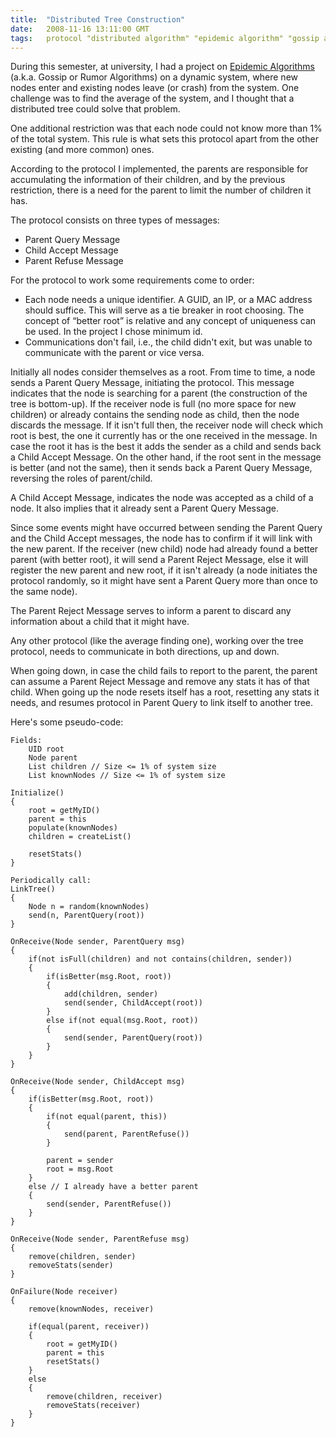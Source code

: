 ```yaml
---
title:  "Distributed Tree Construction"
date:   2008-11-16 13:11:00 GMT
tags:   protocol "distributed algorithm" "epidemic algorithm" "gossip algorithm" "rumor algorithm" "tree algorithm"
---
```

During this semester, at university, I had a project on [Epidemic Algorithms](http://en.wikipedia.org/wiki/Gossip_protocol) (a.k.a. Gossip or Rumor Algorithms) on a dynamic system, where new nodes enter and existing nodes leave (or crash) from the system. One challenge was to find the average of the system, and I thought that a distributed tree could solve that problem.

One additional restriction was that each node could not know more than 1% of the total system. This rule is what sets this protocol apart from the other existing (and more common) ones.

According to the protocol I implemented, the parents are responsible for accumulating the information of their children, and by the previous restriction, there is a need for the parent to limit the number of children it has.

The protocol consists on three types of messages:
- Parent Query Message
- Child Accept Message
- Parent Refuse Message

For the protocol to work some requirements come to order:
- Each node needs a unique identifier. A GUID, an IP, or a MAC address should suffice. This will serve as a tie breaker in root choosing. The concept of “better root” is relative and any concept of uniqueness can be used. In the project I chose minimum id.
- Communications don't fail, i.e., the child didn't exit, but was unable to communicate with the parent or vice versa.

Initially all nodes consider themselves as a root. From time to time, a node sends a Parent Query Message, initiating the protocol. This message indicates that the node is searching for a parent (the construction of the tree is bottom-up). If the receiver node is full (no more space for new children) or already contains the sending node as child, then the node discards the message. If it isn't full then, the receiver node will check which root is best, the one it currently has or the one received in the message. In case the root it has is the best it adds the sender as a child and sends back a Child Accept Message. On the other hand, if the root sent in the message is better (and not the same), then it sends back a Parent Query Message, reversing the roles of parent/child.

A Child Accept Message, indicates the node was accepted as a child of a node. It also implies that it already sent a Parent Query Message.

Since some events might have occurred between sending the Parent Query and the Child Accept messages, the node has to confirm if it will link with the new parent. If the receiver (new child) node had already found a better parent (with better root), it will send a Parent Reject Message, else it will register the new parent and new root, if it isn't already (a node initiates the protocol randomly, so it might have sent a Parent Query more than once to the same node).

The Parent Reject Message serves to inform a parent to discard any information about a child that it might have.

Any other protocol (like the average finding one), working over the tree protocol, needs to communicate in both directions, up and down.

When going down, in case the child fails to report to the parent, the parent can assume a Parent Reject Message and remove any stats it has of that child. When going up the node resets itself has a root, resetting any stats it needs, and resumes protocol in Parent Query to link itself to another tree.

Here's some pseudo-code:

```
Fields:
    UID root
    Node parent
    List children // Size <= 1% of system size
    List knownNodes // Size <= 1% of system size

Initialize()
{
    root = getMyID()
    parent = this
    populate(knownNodes)
    children = createList()

    resetStats()
}

Periodically call:
LinkTree()
{
    Node n = random(knownNodes)
    send(n, ParentQuery(root))
}

OnReceive(Node sender, ParentQuery msg)
{
    if(not isFull(children) and not contains(children, sender))
    {
        if(isBetter(msg.Root, root))
        {
            add(children, sender)
            send(sender, ChildAccept(root))
        }
        else if(not equal(msg.Root, root))
        {
            send(sender, ParentQuery(root))
        }
    }
}

OnReceive(Node sender, ChildAccept msg)
{
    if(isBetter(msg.Root, root))
    {
        if(not equal(parent, this))
        {
            send(parent, ParentRefuse())
        }

        parent = sender
        root = msg.Root
    }
    else // I already have a better parent
    {
        send(sender, ParentRefuse())
    }
}

OnReceive(Node sender, ParentRefuse msg)
{
    remove(children, sender)
    removeStats(sender)
}

OnFailure(Node receiver)
{
    remove(knownNodes, receiver)

    if(equal(parent, receiver))
    {
        root = getMyID()
        parent = this
        resetStats()
    }
    else
    {
        remove(children, receiver)
        removeStats(receiver)
    }
}
```

